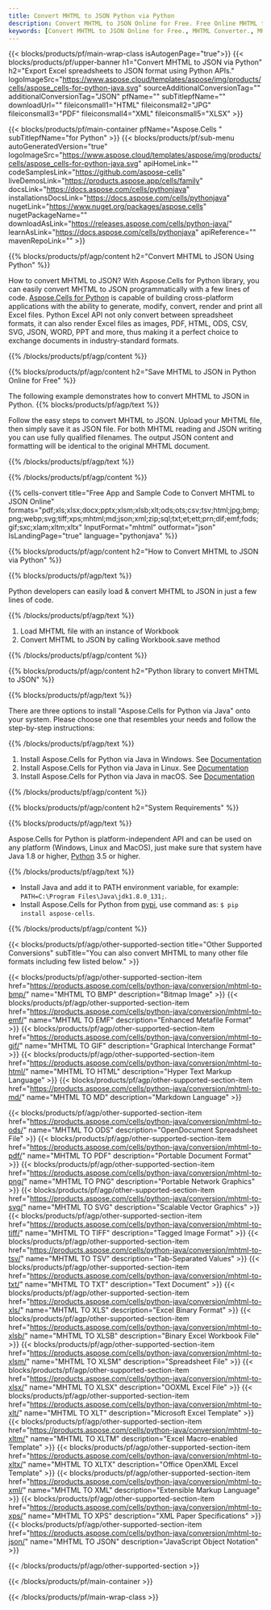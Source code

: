 ```yaml
---
title: Convert MHTML to JSON Python via Python
description: Convert MHTML to JSON Online for Free. Free Online MHTML to JSON Converter. Python MHTML to JSON. MHTML to JSON via Python.
keywords: [Convert MHTML to JSON Online for Free., MHTML Converter., MHTML to PDF., MHTML to Word., MHTML to PPT., MHTML to Image]
---
```


{{< blocks/products/pf/main-wrap-class isAutogenPage="true">}}
{{< blocks/products/pf/upper-banner h1="Convert MHTML to JSON via Python" h2="Export Excel spreadsheets to JSON format using Python APIs." logoImageSrc="https://www.aspose.cloud/templates/aspose/img/products/cells/aspose_cells-for-python-java.svg" sourceAdditionalConversionTag="" additionalConversionTag="JSON" pfName="" subTitlepfName="" downloadUrl="" fileiconsmall1="HTML" fileiconsmall2="JPG" fileiconsmall3="PDF" fileiconsmall4="XML" fileiconsmall5="XLSX" >}}

{{< blocks/products/pf/main-container pfName="Aspose.Cells " subTitlepfName="for Python" >}}
{{< blocks/products/pf/sub-menu autoGeneratedVersion="true" logoImageSrc="https://www.aspose.cloud/templates/aspose/img/products/cells/aspose_cells-for-python-java.svg" apiHomeLink="" codeSamplesLink="https://github.com/aspose-cells" liveDemosLink="https://products.aspose.app/cells/family" docsLink="https://docs.aspose.com/cells/pythonjava" installationsDocsLink="https://docs.aspose.com/cells/pythonjava" nugetLink="https://www.nuget.org/packages/aspose.cells" nugetPackageName="" downloadAsLink="https://releases.aspose.com/cells/python-java/" learnAsLink="https://docs.aspose.com/cells/pythonjava" apiReference="" mavenRepoLink="" >}}


{{% blocks/products/pf/agp/content h2="Convert MHTML to JSON Using Python" %}}

How to convert MHTML to JSON? With Aspose.Cells for Python library, you can easily convert MHTML to JSON programmatically with  a few lines of code. [Aspose.Cells for Python](https://pypi.org/project/aspose-cells) is capable of building cross-platform applications with the ability to generate, modify, convert, render and print all Excel files. Python Excel API not only convert between spreadsheet formats, it can also render Excel files as images, PDF, HTML, ODS, CSV, SVG, JSON, WORD, PPT and more, thus making it a perfect choice to exchange documents in industry-standard formats. 
 
{{% /blocks/products/pf/agp/content %}}

{{% blocks/products/pf/agp/content h2="Save MHTML to JSON in Python Online for Free" %}}

The following example demonstrates how to convert MHTML to JSON in Python.
{{% blocks/products/pf/agp/text %}}

Follow the easy steps to convert MHTML to JSON. Upload your MHTML file, then simply save it as JSON file. For both MHTML reading and JSON writing you can use fully qualified filenames. The output JSON content and formatting will be identical to the original MHTML document.

{{% /blocks/products/pf/agp/text %}}

{{% /blocks/products/pf/agp/content %}}

{{% cells-convert title="Free App and Sample Code to Convert MHTML to JSON Online" formats="pdf;xls;xlsx;docx;pptx;xlsm;xlsb;xlt;ods;ots;csv;tsv;html;jpg;bmp;png;webp;svg;tiff;xps;mhtml;md;json;xml;zip;sql;txt;et;ett;prn;dif;emf;fods;gif;sxc;xlam;xltm;xltx" InputFormat="mhtml" outformat="json" IsLandingPage="true" language="pythonjava" %}}

{{% blocks/products/pf/agp/content h2="How to Convert MHTML to JSON via Python" %}}

{{% blocks/products/pf/agp/text %}}

 Python developers can easily load & convert MHTML to JSON in just a few lines of code.

{{% /blocks/products/pf/agp/text %}}

1.  Load MHTML file with an instance of Workbook
1.  Convert MHTML to JSON by calling Workbook.save method

{{% /blocks/products/pf/agp/content %}}

{{% blocks/products/pf/agp/content h2="Python library to convert MHTML to JSON" %}}

{{% blocks/products/pf/agp/text %}}

There are three options to install "Aspose.Cells for Python via Java" onto your system. Please choose one that resembles your needs and follow the step-by-step instructions:

{{% /blocks/products/pf/agp/text %}}

1.  Install Aspose.Cells for Python via Java in Windows. See [Documentation](https://docs.aspose.com/cells/python-java/getting-started/#windows)
1.  Install Aspose.Cells for Python via Java in Linux. See [Documentation](https://docs.aspose.com/cells/python-java/getting-started/#linux)
1.  Install Aspose.Cells for Python via Java in macOS. See [Documentation](https://docs.aspose.com/cells/python-java/getting-started/#macos)

{{% /blocks/products/pf/agp/content %}}

{{% blocks/products/pf/agp/content h2="System Requirements" %}}

{{% blocks/products/pf/agp/text %}}

 Aspose.Cells for Python is platform-independent API and can be used on any platform (Windows, Linux and MacOS), just make sure that system have Java 1.8 or higher, [Python](https://www.python.org/downloads/) 3.5 or higher. 
 
{{% /blocks/products/pf/agp/text %}}

- Install Java and add it to PATH environment variable, for example: <code>PATH=C:\Program Files\Java\jdk1.8.0_131;</code>.
- Install Aspose.Cells for Python from <a href="https://pypi.org/project/aspose-cells/">pypi</a>, use command as: <code>$ pip install aspose-cells</code>.

{{% /blocks/products/pf/agp/content %}}


{{< blocks/products/pf/agp/other-supported-section title="Other Supported Conversions" subTitle="You can also convert MHTML to many other file formats including few listed below." >}}

{{< blocks/products/pf/agp/other-supported-section-item href="https://products.aspose.com/cells/python-java/conversion/mhtml-to-bmp/" name="MHTML TO BMP" description="Bitmap Image" >}}
{{< blocks/products/pf/agp/other-supported-section-item href="https://products.aspose.com/cells/python-java/conversion/mhtml-to-emf/" name="MHTML TO EMF" description="Enhanced Metafile Format" >}}
{{< blocks/products/pf/agp/other-supported-section-item href="https://products.aspose.com/cells/python-java/conversion/mhtml-to-gif/" name="MHTML TO GIF" description="Graphical Interchange Format" >}}
{{< blocks/products/pf/agp/other-supported-section-item href="https://products.aspose.com/cells/python-java/conversion/mhtml-to-html/" name="MHTML TO HTML" description="Hyper Text Markup Language" >}}
{{< blocks/products/pf/agp/other-supported-section-item href="https://products.aspose.com/cells/python-java/conversion/mhtml-to-md/" name="MHTML TO MD" description="Markdown Language" >}}

{{< blocks/products/pf/agp/other-supported-section-item href="https://products.aspose.com/cells/python-java/conversion/mhtml-to-ods/" name="MHTML TO ODS" description="OpenDocument Spreadsheet File" >}}
{{< blocks/products/pf/agp/other-supported-section-item href="https://products.aspose.com/cells/python-java/conversion/mhtml-to-pdf/" name="MHTML TO PDF" description="Portable Document Format" >}}
{{< blocks/products/pf/agp/other-supported-section-item href="https://products.aspose.com/cells/python-java/conversion/mhtml-to-png/" name="MHTML TO PNG" description="Portable Network Graphics" >}}
{{< blocks/products/pf/agp/other-supported-section-item href="https://products.aspose.com/cells/python-java/conversion/mhtml-to-svg/" name="MHTML TO SVG" description="Scalable Vector Graphics" >}}
{{< blocks/products/pf/agp/other-supported-section-item href="https://products.aspose.com/cells/python-java/conversion/mhtml-to-tiff/" name="MHTML TO TIFF" description="Tagged Image Format" >}}
{{< blocks/products/pf/agp/other-supported-section-item href="https://products.aspose.com/cells/python-java/conversion/mhtml-to-tsv/" name="MHTML TO TSV" description="Tab-Separated Values" >}}
{{< blocks/products/pf/agp/other-supported-section-item href="https://products.aspose.com/cells/python-java/conversion/mhtml-to-txt/" name="MHTML TO TXT" description="Text Document" >}}
{{< blocks/products/pf/agp/other-supported-section-item href="https://products.aspose.com/cells/python-java/conversion/mhtml-to-xls/" name="MHTML TO XLS" description="Excel Binary Format" >}}
{{< blocks/products/pf/agp/other-supported-section-item href="https://products.aspose.com/cells/python-java/conversion/mhtml-to-xlsb/" name="MHTML TO XLSB" description="Binary Excel Workbook File" >}}
{{< blocks/products/pf/agp/other-supported-section-item href="https://products.aspose.com/cells/python-java/conversion/mhtml-to-xlsm/" name="MHTML TO XLSM" description="Spreadsheet File" >}}
{{< blocks/products/pf/agp/other-supported-section-item href="https://products.aspose.com/cells/python-java/conversion/mhtml-to-xlsx/" name="MHTML TO XLSX" description="OOXML Excel File" >}}
{{< blocks/products/pf/agp/other-supported-section-item href="https://products.aspose.com/cells/python-java/conversion/mhtml-to-xlt/" name="MHTML TO XLT" description="Microsoft Excel Template" >}}
{{< blocks/products/pf/agp/other-supported-section-item href="https://products.aspose.com/cells/python-java/conversion/mhtml-to-xltm/" name="MHTML TO XLTM" description="Excel Macro-enabled Template" >}}
{{< blocks/products/pf/agp/other-supported-section-item href="https://products.aspose.com/cells/python-java/conversion/mhtml-to-xltx/" name="MHTML TO XLTX" description="Office OpenXML Excel Template" >}}
{{< blocks/products/pf/agp/other-supported-section-item href="https://products.aspose.com/cells/python-java/conversion/mhtml-to-xml/" name="MHTML TO XML" description="Extensible Markup Language" >}}
{{< blocks/products/pf/agp/other-supported-section-item href="https://products.aspose.com/cells/python-java/conversion/mhtml-to-xps/" name="MHTML TO XPS" description="XML Paper Specifications" >}}
{{< blocks/products/pf/agp/other-supported-section-item href="https://products.aspose.com/cells/python-java/conversion/mhtml-to-json/" name="MHTML TO JSON" description="JavaScript Object Notation" >}}

{{< /blocks/products/pf/agp/other-supported-section >}}

{{< /blocks/products/pf/main-container >}}
    
{{< /blocks/products/pf/main-wrap-class >}}

